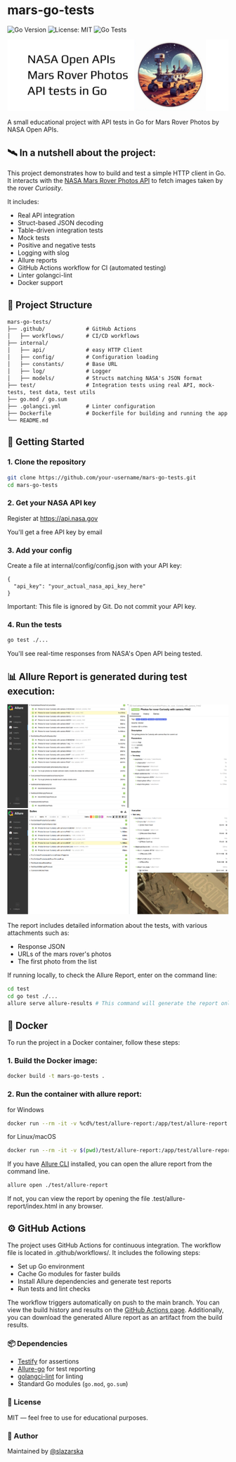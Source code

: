 # mars-go-tests

![Go Version](https://img.shields.io/badge/Go-1.24-blue)
![License: MIT](https://img.shields.io/badge/License-MIT-yellow.svg)
![Go Tests](https://github.com/slazarska/mars-go-tests/actions/workflows/go-tests.yml/badge.svg)

![NASA Mars Rover banner](images/banner.jpg)

A small educational project with API tests in Go for Mars Rover Photos by NASA Open APIs. 

## 🛰️ In a nutshell about the project:

This project demonstrates how to build and test a simple HTTP client in Go. 
It interacts with the [NASA Mars Rover Photos API](https://api.nasa.gov/) to fetch images taken by the rover *Curiosity*.

It includes:

- Real API integration
- Struct-based JSON decoding
- Table-driven integration tests
- Mock tests
- Positive and negative tests
- Logging with slog
- Allure reports
- GitHub Actions workflow for CI (automated testing)
- Linter golangci-lint
- Docker support

## 📁 Project Structure
```
mars-go-tests/
├── .github/             # GitHub Actions
│   ├── workflows/       # CI/CD workflows
├── internal/
│   ├── api/             # easy HTTP Client
│   ├── config/          # Configuration loading
│   ├── constants/       # Base URL
│   ├── log/             # Logger
│   ├── models/          # Structs matching NASA's JSON format
├── test/                # Integration tests using real API, mock-tests, test data, test utils
├── go.mod / go.sum
├── .golangci.yml        # Linter configuration
├── Dockerfile           # Dockerfile for building and running the app
└── README.md
```

## 🚀 Getting Started

### 1. Clone the repository

```bash
git clone https://github.com/your-username/mars-go-tests.git
cd mars-go-tests
```

### 2. Get your NASA API key
Register at https://api.nasa.gov

You'll get a free API key by email

### 3. Add your config
Create a file at internal/config/config.json with your API key:

```
{
  "api_key": "your_actual_nasa_api_key_here"
}
```
Important: This file is ignored by Git. Do not commit your API key.

### 4. Run the tests
```bash
go test ./... 
```
You'll see real-time responses from NASA's Open API being tested.

## 📊 Allure Report is generated during test execution:
![allure screenshot](images/allure_00.png)
![allure screenshot](images/allure_01.png)

The report includes detailed information about the tests, with various attachments such as:

- Response JSON
- URLs of the mars rover's photos
- The first photo from the list

If running locally, to check the Allure Report, enter on the command line:
```bash
cd test
cd go test ./...
allure serve allure-results # This command will generate the report only when run from the 'test' directory
```

## 🐳 Docker 
To run the project in a Docker container, follow these steps:

### 1. Build the Docker image:
```bash
docker build -t mars-go-tests .
```
### 2. Run the container with allure report:
for Windows
```bash
docker run --rm -it -v %cd%/test/allure-report:/app/test/allure-report mars-go-tests
```
for Linux/macOS
```bash
docker run --rm -it -v $(pwd)/test/allure-report:/app/test/allure-report mars-go-tests
```
If you have [Allure CLI](https://allurereport.org/docs/#_installing_a_commandline) installed, you can open the allure report from the command line.
```bash
allure open ./test/allure-report
```
If not, you can view the report by opening the file .test/allure-report/index.html in any browser.

## ⚙️ GitHub Actions
The project uses GitHub Actions for continuous integration. The workflow file is located in .github/workflows/.
It includes the following steps:
- Set up Go environment
- Cache Go modules for faster builds
- Install Allure dependencies and generate test reports
- Run tests and lint checks

The workflow triggers automatically on push to the main branch.
You can view the build history and results on the [GitHub Actions page](https://github.com/slazarska/mars-go-tests/actions).
Additionally, you can download the generated Allure report as an artifact from the build results.

### 📦 Dependencies
- [Testify](https://github.com/stretchr/testify) for assertions
- [Allure-go](https://github.com/ozontech/allure-go) for test reporting 
- [golangci-lint](https://github.com/golangci/golangci-lint) for linting
- Standard Go modules (`go.mod`, `go.sum`)

### 📝 License
MIT — feel free to use for educational purposes.

### 🌺 Author
Maintained by [@slazarska](https://github.com/slazarska)